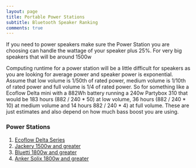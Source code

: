 ```yaml
---
layout: page
title: Portable Power Stations
subtitle: Bluetooth Speaker Ranking
comments: true
---
```


If you need to power speakers make sure the Power Station you are choosing can handle the wattage of your speaker plus 25%. For very big speakers that will be around 1500w

Computing runtime for a power station will be a little difficult for speakers as you are looking for average power and speaker power is exponential. Assume that low volume is 1/50th of rated power, medium volume is 1/10th of rated power and full volume is 1/4 of rated power. So for something like a Ecoflow Delta mini with a 882Wh battery running a 240w Partybox 310 that would be 183 hours (882 / 240 * 50) at low volume, 36 hours (882 / 240 * 10) at medium volume and 14 hours 882 / 240 * 4) at full volume. These are just estimates and also depend on how much bass boost you are using.

### Power Stations

1. [Ecoflow Delta Series](https://www.amazon.com/stores/page/49BD72BC-B81B-44B9-9006-F70BB206428B?&_encoding=UTF8&tag=rankingspea01-20&linkCode=ur2&linkId=28337f94f8816ce952ac368ef8ce4d91&camp=1789&creative=9325)
1. [Jackery 1500w and greater](https://www.amazon.com/stores/page/1E4C6D32-F39D-4E45-8FD7-AC96F40102F9?&_encoding=UTF8&tag=rankingspea01-20&linkCode=ur2&linkId=1e8b189dc201897b3057b0b57b068158&camp=1789&creative=9325)
1. [Bluetti 1800w and greater](https://www.amazon.com/s?k=bluetti+portable+power+station&_encoding=UTF8&tag=rankingspea01-20&linkCode=ur2&linkId=c1c20d751f5be463aee2d7dba9df1c1e&camp=1789&creative=9325)
1. [Anker Solix 1800w and greater](https://www.amazon.com/s?k=anker+solix&_encoding=UTF8&tag=rankingspea01-20&linkCode=ur2&linkId=22e798e437ff17c2e641f0363cea1c19&camp=1789&creative=9325)
